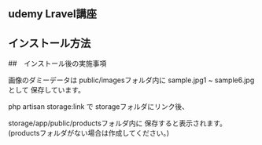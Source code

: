 ## udemy Lravel講座

## インストール方法

##　インストール後の実施事項

画像のダミーデータは
public/imagesフォルダ内に
sample.jpg1 ~ sample6.jpg として
保存しています。

php artisan storage:link で
storageフォルダにリンク後、

storage/app/public/productsフォルダ内に
保存すると表示されます。
(productsフォルダがない場合は作成してください。)